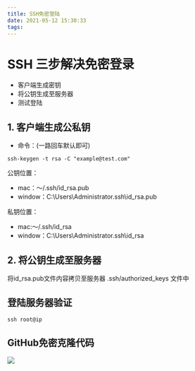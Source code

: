 ```yaml
---
title: SSH免密登陆
date: 2021-05-12 15:30:33
tags:
---
```


# SSH 三步解决免密登录

* 客户端生成密钥
* 将公钥生成至服务器
* 测试登陆

## 1. 客户端生成公私钥

* 命令：(一路回车默认即可)

``` text
ssh-keygen -t rsa -C "example@test.com"
```

公钥位置：

* mac：～/.ssh/id_rsa.pub
* window：C:\Users\Administrator\.ssh\id_rsa.pub

私钥位置：

* mac:～/.ssh/id_rsa
* window：C:\Users\Administrator\.ssh\id_rsa

## 2. 将公钥生成至服务器

将id_rsa.pub文件内容拷贝至服务器 .ssh/authorized_keys 文件中

## 登陆服务器验证

``` 
ssh root@ip
```

## GitHub免密克隆代码

![](https://414706657.oss-cn-shenzhen.aliyuncs.com/SSH%E5%85%8D%E5%AF%86%E7%99%BB%E9%99%86.png)